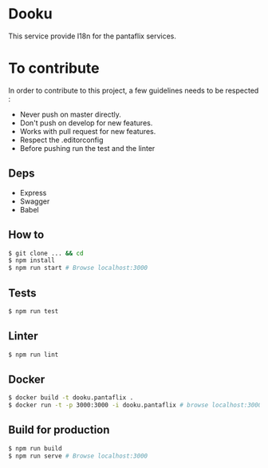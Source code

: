 # Dooku

This service provide I18n for the pantaflix services.

# To contribute

In order to contribute to this project, a few guidelines needs to be respected :

- Never push on master directly.
- Don't push on develop for new features.
- Works with pull request for new features.
- Respect the .editorconfig
- Before pushing run the test and the linter



## Deps

- Express
- Swagger
- Babel

## How to

```bash
$ git clone ... && cd
$ npm install
$ npm run start # Browse localhost:3000
```


## Tests

```bash
$ npm run test
```


## Linter

```bash
$ npm run lint
```


## Docker

```bash
$ docker build -t dooku.pantaflix .
$ docker run -t -p 3000:3000 -i dooku.pantaflix # browse localhost:3000
```


## Build for production

```bash
$ npm run build
$ npm run serve # Browse localhost:3000
```
